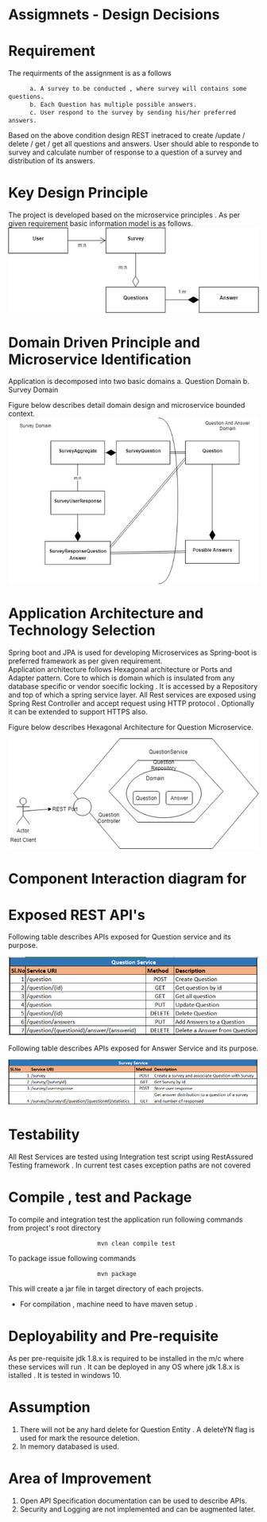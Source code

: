 # Assigmnets - Design Decisions 

# Requirement

The requirments of the assignment is as a follows

          a. A survey to be conducted , where survey will contains some questions.
          b. Each Question has multiple possible answers.
          c. User respond to the survey by sending his/her preferred answers.
 Based on the above condition design REST inetraced to create /update / delete / get / get all questions and answers. User should able to responde to survey and calculate number of response to a question of a survey and distribution of its answers.
 
 # Key Design Principle 
 
 The project is developed based on the microservice principles .  As per given requirement basic information model is as follows.
 ![Information Model](https://github.com/sougatamaitragit/marketlogic/blob/master/images/InformationModel.jpg)
 
 # Domain Driven Principle and Microservice Identification 
 
 Application is decomposed into two basic domains 
            a. Question Domain 
            b. Survey Domain 
            
  Figure below describes detail domain design and microservice bounded context.
  ![Bounded Context](https://github.com/sougatamaitragit/marketlogic/blob/master/images/BoundedContext.jpg)
 
 
 # Application Architecture  and Technology Selection
 
 Spring boot and JPA is used for developing Microservices as Spring-boot is preferred framework as per given requirement.  
 Application architecture follows Hexagonal architecture or Ports and Adapter pattern. Core to which is domain which is insulated from 
 any database specific or vendor soecific locking . It is accessed by a Repository and top of which a spring service layer. 
 All Rest services are exposed using Spring Rest Controller and accept request using HTTP protocol . Optionally it can be extended to  support HTTPS also. 
 
 Figure below describes Hexagonal Architecture for Question Microservice.
 
 ![Hexagonal Architecture](https://github.com/sougatamaitragit/marketlogic/blob/master/images/PortsAndAdapter-QuestionService.jpg)

 
 
 # Component Interaction diagram for  
 
 
 # Exposed REST API's
 
 Following table describes APIs exposed for Question service and its purpose.
 
 ![Question Service](https://github.com/sougatamaitragit/marketlogic/blob/master/images/QuestionAnswers.PNG)
 
 Following table describes APIs exposed for Answer Service and its purpose.
 
 ![Survey Service](https://github.com/sougatamaitragit/marketlogic/blob/master/images/Survey.PNG)
 
 
 # Testability 
 All Rest Services are tested using Integration test script using RestAssured Testing framework . In current test cases exception paths are not covered
 
 # Compile , test and Package 
 
 To compile and integration test the application run following commands from project's root directory 
 
                             mvn clean compile test
                             
  To package issue following commands
  
                             mvn package
                             
   This will create a jar file in target directory of each projects.
   
 * For compilation , machine need to have maven setup .                            
 
 # Deployability and Pre-requisite 
 
 As per pre-requisite jdk 1.8.x is required to be installed in the m/c where these services will run .
 It can be deployed in any OS where jdk 1.8.x is istalled . It is tested in windows 10. 
 
 # Assumption
 1. There will not be any hard delete for Question Entity . A deleteYN flag is used for mark the resource deletion.
 2. In memory databased is used.
 
 
 # Area of Improvement
1.  Open API Specification documentation can be used to describe APIs.
2.  Security and Logging are not implemented and can be augmented later. 

